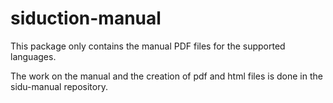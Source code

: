 # siduction-manual

This package only contains the manual PDF files for the supported languages.

The work on the manual and the creation of pdf and html files is done in the sidu-manual repository.
